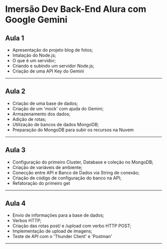 # Imersão Dev Back-End Alura com Google Gemini

## Aula 1

- Apresentação do projeto blog de fotos;
- Intalação do Node.js;
- O que é um servidor;
- Criando e subindo um servidor Node.js;
- Criação de uma API Key do Gemini

---

## Aula 2

- Criação de uma base de dados;
- Criação de um 'mock' com ajuda do Gemini;
- Armazenamento dos dados;
- Adição de rotas;
- Utilização de bancos de dados MongoDB;
- Preparação do MongoDB para subir os recursos na Nuvem

---

## Aula 3

- Configuração do primeiro Cluster, Database e coleção no MongoDB;
- Criação de variáveis de ambiente;
- Conecção entre API e Banco de Dados via String de conexão;
- Criação de código de configuração do banco na API;
- Refatoração do primeiro get

---

## Aula 4

- Envio de informações para a base de dados;
- Verbos HTTP;
- Criação das rotas post/ e /upload com verbo HTTP POST;
- Implementação de upload de imagens;
- Teste de API com o 'Thunder Client' e 'Postman'

---
